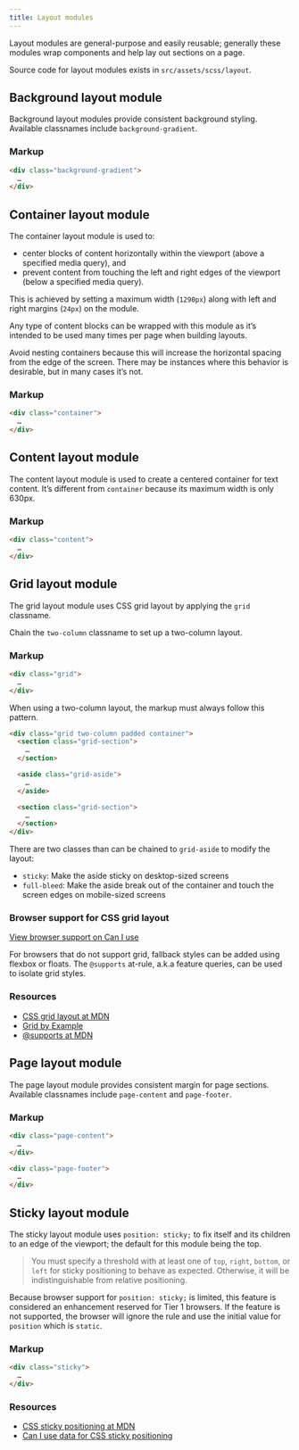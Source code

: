 ```yaml
---
title: Layout modules
---
```


Layout modules are general-purpose and easily reusable; generally these modules wrap components and help lay out sections on a page.

Source code for layout modules exists in `src/assets/scss/layout`.

## Background layout module

Background layout modules provide consistent background styling. Available classnames include `background-gradient`.

### Markup

```html
<div class="background-gradient">
  …
</div>
```

## Container layout module

The container layout module is used to:
* center blocks of content horizontally within the viewport (above a specified media query), and
* prevent content from touching the left and right edges of the viewport (below a specified media query).

This is achieved by setting a maximum width (`1290px`) along with left and right margins (`24px`) on the module.

Any type of content blocks can be wrapped with this module as it’s intended to be used many times per page when building layouts.

Avoid nesting containers because this will increase the horizontal spacing from the edge of the screen. There may be instances where this behavior is desirable, but in many cases it’s not.

### Markup

```html
<div class="container">
  …
</div>
```

## Content layout module

The content layout module is used to create a centered container for text content. It’s different from `container` because its maximum width is only 630px.

### Markup

```html
<div class="content">
  …
</div>
```

## Grid layout module

The grid layout module uses CSS grid layout by applying the `grid` classname.

Chain the `two-column` classname to set up a two-column layout.

### Markup

```html
<div class="grid">
  …
</div>
```

When using a two-column layout, the markup must always follow this pattern.

```html
<div class="grid two-column padded container">
  <section class="grid-section">
    …
  </section>

  <aside class="grid-aside">
    …
  </aside>

  <section class="grid-section">
    …
  </section>
</div>
```

There are two classes than can be chained to `grid-aside` to modify the layout:

* `sticky`: Make the aside sticky on desktop-sized screens
* `full-bleed`: Make the aside break out of the container and touch the screen edges on mobile-sized screens

### Browser support for CSS grid layout

[View browser support on Can I use](http://caniuse.com/#feat=css-grid)

For browsers that do not support grid, fallback styles can be added using flexbox or floats. The `@supports` at-rule, a.k.a feature queries, can be used to isolate grid styles.

### Resources

* [CSS grid layout at MDN](https://developer.mozilla.org/en-US/docs/Web/CSS/CSS_Grid_Layout)
* [Grid by Example](https://gridbyexample.com/learn/)
* [@supports at MDN](https://developer.mozilla.org/en-US/docs/Web/CSS/@supports)

## Page layout module

The page layout module provides consistent margin for page sections. Available classnames include `page-content` and `page-footer`.

### Markup

```html
<div class="page-content">
  …
</div>

<div class="page-footer">
  …
</div>
```

## Sticky layout module

The sticky layout module uses `position: sticky;` to fix itself and its children to an edge of the viewport; the default for this module being the top.

> You must specify a threshold with at least one of `top`, `right`, `bottom`, or `left` for sticky positioning to behave as expected. Otherwise, it will be indistinguishable from relative positioning.

Because browser support for `position: sticky;` is limited, this feature is considered an enhancement reserved for Tier 1 browsers. If the feature is not supported, the browser will ignore the rule and use the initial value for `position` which is `static`.

### Markup

```html
<div class="sticky">
  …
</div>
```

### Resources

* [CSS sticky positioning at MDN](https://developer.mozilla.org/en-US/docs/Web/CSS/position#Sticky_positioning)
* [Can I use data for CSS sticky positioning](http://caniuse.com/#feat=css-sticky)
